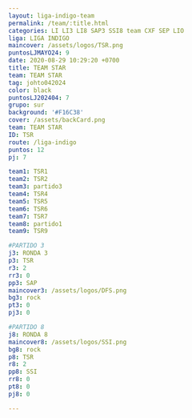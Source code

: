 ```yaml
---
layout: liga-indigo-team
permalink: /team/:title.html
categories: LI LI3 LI8 SAP3 SSI8 team CXF SEP LIO
liga: LIGA INDIGO
maincover: /assets/logos/TSR.png
puntosLJMAYO24: 9
date: 2020-08-29 10:29:20 +0700
title: TEAM STAR
team: TEAM STAR
tag: johto042024
color: black
puntosLJ202404: 7
grupo: sur
background: '#F16C38'
cover: /assets/backCard.png
team: TEAM STAR
ID: TSR
route: /liga-indigo
puntos: 12
pj: 7

team1: TSR1
team2: TSR2
team3: partido3
team4: TSR4
team5: TSR5
team6: TSR6
team7: TSR7
team8: partido1
team9: TSR9

#PARTIDO 3
j3: RONDA 3
p3: TSR
r3: 2
rr3: 0 
pp3: SAP
maincover3: /assets/logos/DFS.png
bg3: rock
pt3: 0
pj3: 0

#PARTIDO 8
j8: RONDA 8
maincover8: /assets/logos/SSI.png
bg8: rock 
p8: TSR
r8: 2
pp8: SSI
rr8: 0
pt8: 0
pj8: 0

---
```



